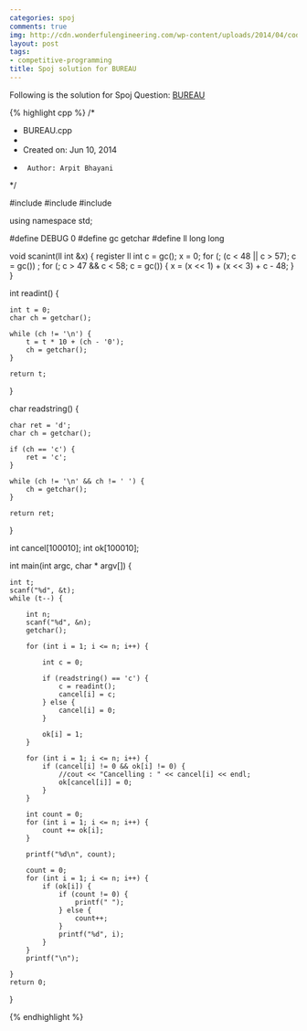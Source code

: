 ```yaml
---
categories: spoj
comments: true
img: http://cdn.wonderfulengineering.com/wp-content/uploads/2014/04/code-wallpaper-6.png
layout: post
tags:
- competitive-programming
title: Spoj solution for BUREAU
---
```


Following is the solution for Spoj Question: [BUREAU](http://www.spoj.com/problems/BUREAU/)

{% highlight cpp %}
/*
 * BUREAU.cpp
 *
 *  Created on: Jun 10, 2014
 *      Author: Arpit Bhayani
 */

#include <cstdio>
#include <cstdlib>
#include <iostream>

using namespace std;

#define DEBUG 0
#define gc getchar
#define ll long long

void scanint(ll int &x) {
	register ll int c = gc();
	x = 0;
	for (; (c < 48 || c > 57); c = gc())
		;
	for (; c > 47 && c < 58; c = gc()) {
		x = (x << 1) + (x << 3) + c - 48;
	}
}

int readint() {

	int t = 0;
	char ch = getchar();

	while (ch != '\n') {
		t = t * 10 + (ch - '0');
		ch = getchar();
	}

	return t;
}

char readstring() {

	char ret = 'd';
	char ch = getchar();

	if (ch == 'c') {
		ret = 'c';
	}

	while (ch != '\n' && ch != ' ') {
		ch = getchar();
	}

	return ret;
}

int cancel[100010];
int ok[100010];

int main(int argc, char * argv[]) {

	int t;
	scanf("%d", &t);
	while (t--) {

		int n;
		scanf("%d", &n);
		getchar();

		for (int i = 1; i <= n; i++) {

			int c = 0;

			if (readstring() == 'c') {
				c = readint();
				cancel[i] = c;
			} else {
				cancel[i] = 0;
			}

			ok[i] = 1;
		}

		for (int i = 1; i <= n; i++) {
			if (cancel[i] != 0 && ok[i] != 0) {
				//cout << "Cancelling : " << cancel[i] << endl;
				ok[cancel[i]] = 0;
			}
		}

		int count = 0;
		for (int i = 1; i <= n; i++) {
			count += ok[i];
		}

		printf("%d\n", count);

		count = 0;
		for (int i = 1; i <= n; i++) {
			if (ok[i]) {
				if (count != 0) {
					printf(" ");
				} else {
					count++;
				}
				printf("%d", i);
			}
		}
		printf("\n");

	}
	return 0;
}

{% endhighlight %}